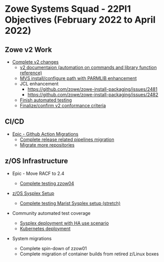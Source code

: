 # Zowe Systems Squad - 22PI1 Objectives (February 2022 to April 2022)

## Zowe v2 Work

* [Complete v2 changes](https://github.com/zowe/zowe-install-packaging/issues/2262)
  - [v2 documentaion (automation on commands and library function reference)](https://github.com/zowe/zowe-install-packaging/issues/2463)
  - [MVS install/configure path with PARMLIB enhancement](https://github.com/zowe/zowe-install-packaging/issues/2488)
  - JCL enhancement
      * https://github.com/zowe/zowe-install-packaging/issues/2481
      * https://github.com/zowe/zowe-install-packaging/issues/2482
  - [Finish automated testing](https://github.com/zowe/zowe-install-packaging/issues/2462)
  - [Finalize/confirm v2 conformance criteria](https://github.com/zowe/zowe-install-packaging/issues/2454)

## CI/CD 

* [Epic - Github Action Migrations](https://github.com/zowe/zowe-install-packaging/issues/2267)
  - [Complete release related pipelines migration](https://github.com/zowe/zowe-install-packaging/issues/2268)
  - [Migrate more repositories](https://github.com/zowe/zowe-install-packaging/issues/2270)

## z/OS Infrastructure

* Epic - Move RACF to 2.4
  * [Complete testing zzow04](https://github.com/zowe/zowe-install-packaging/issues/1397)

* [z/OS Sysplex Setup](https://github.com/zowe/zowe-install-packaging/issues/1479)
  - [Complete testing Marist Sysplex setup (stretch)](https://github.com/zowe/zowe-install-packaging/issues/2271)

* Community automated test coverage
  - [Sysplex deployment with HA use scenario](https://github.com/zowe/zowe-install-packaging/issues/2271)
  - [Kubernetes deployment](https://github.com/zowe/zowe-install-packaging/issues/2251)

* System migrations
  - Complete spin-down of zzow01
  - Complete migration of container builds from retired z/Linux boxes
